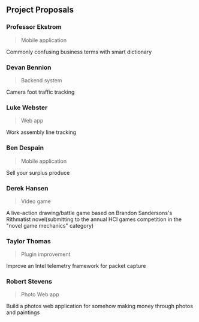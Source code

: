 ## Project Proposals
### Professor Ekstrom
> Mobile application  

Commonly confusing business terms with smart dictionary  

### Devan Bennion
> Backend system

Camera foot traffic tracking

### Luke Webster
> Web app

Work assembly line tracking

### Ben Despain
> Mobile application

Sell your surplus produce

### Derek Hansen
> Video game

A live-action drawing/battle game based on Brandon Sandersons's Rithmatist novel(submitting to the annual HCI games competition in the "novel game mechanics" category)

### Taylor Thomas
> Plugin improvement

Improve an Intel telemetry framework for packet capture

### Robert Stevens
> Photo Web app

Build a photos web application for somehow making money through photos and paintings
